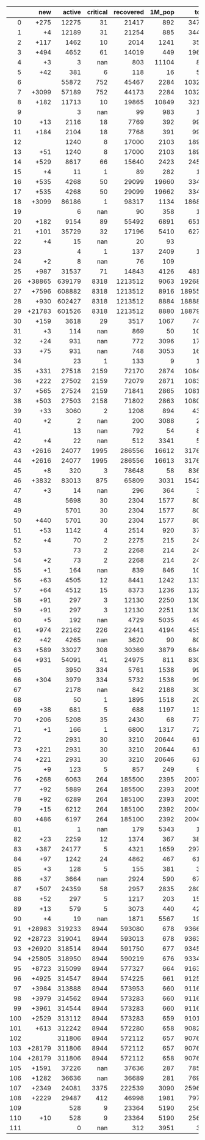 |     |    new |   active |   critical |   recovered |   1M_pop |   total |
|----:|-------:|---------:|-----------:|------------:|---------:|--------:|
|   0 |   +275 |    12275 |         31 |       21417 |      892 |   34730 |
|   1 |     +4 |    12189 |         31 |       21254 |      885 |   34455 |
|   2 |   +117 |     1462 |         10 |        2014 |     1241 |    3571 |
|   3 |   +494 |     4652 |         61 |       14019 |      449 |   19689 |
|   4 |     +3 |        3 |        nan |         803 |    11104 |     858 |
|   5 |    +42 |      381 |          6 |         118 |       16 |     525 |
|   6 |        |    55872 |        752 |       45467 |     2284 |  103265 |
|   7 |  +3099 |    57189 |        752 |       44173 |     2284 |  103265 |
|   8 |   +182 |    11713 |         10 |       19865 |    10849 |   32151 |
|   9 |        |        3 |        nan |          99 |      983 |     105 |
|  10 |    +13 |     2116 |         18 |        7769 |      392 |    9993 |
|  11 |   +184 |     2104 |         18 |        7768 |      391 |    9980 |
|  12 |        |     1240 |          8 |       17000 |     2103 |   18948 |
|  13 |    +51 |     1240 |          8 |       17000 |     2103 |   18948 |
|  14 |   +529 |     8617 |         66 |       15640 |     2423 |   24570 |
|  15 |     +4 |       11 |          1 |          89 |      282 |     111 |
|  16 |   +535 |     4268 |         50 |       29099 |    19660 |   33476 |
|  17 |   +535 |     4268 |         50 |       29099 |    19662 |   33476 |
|  18 |  +3099 |    86186 |          1 |       98317 |     1134 |  186894 |
|  19 |        |        6 |        nan |          90 |      358 |     103 |
|  20 |   +182 |     9154 |         89 |       55492 |     6891 |   65114 |
|  21 |   +101 |    35729 |         32 |       17196 |     5410 |   62707 |
|  22 |     +4 |       15 |        nan |          20 |       93 |      37 |
|  23 |        |        4 |          1 |         137 |     2409 |     150 |
|  24 |     +2 |        8 |        nan |          76 |      109 |      84 |
|  25 |   +987 |    31537 |         71 |       14843 |     4126 |   48187 |
|  26 | +38865 |   639179 |       8318 |     1213512 |     9063 | 1926824 |
|  27 |  +7596 |   608882 |       8318 |     1213512 |     8916 | 1895555 |
|  28 |   +930 |   602427 |       8318 |     1213512 |     8884 | 1888889 |
|  29 | +21783 |   601526 |       8318 |     1213512 |     8880 | 1887959 |
|  30 |   +159 |     3618 |         29 |        3517 |     1067 |    7411 |
|  31 |     +3 |      114 |        nan |         869 |       50 |    1036 |
|  32 |    +24 |      931 |        nan |         772 |     3096 |    1722 |
|  33 |    +75 |      931 |        nan |         748 |     3053 |    1698 |
|  34 |        |       23 |          1 |         133 |        9 |     156 |
|  35 |   +331 |    27518 |       2159 |       72170 |     2874 |  108486 |
|  36 |   +222 |    27502 |       2159 |       72079 |     2871 |  108377 |
|  37 |   +565 |    27524 |       2159 |       71841 |     2865 |  108155 |
|  38 |   +503 |    27503 |       2158 |       71802 |     2863 |  108093 |
|  39 |    +33 |     3060 |          2 |        1208 |      894 |    4321 |
|  40 |     +2 |        2 |        nan |         200 |     3088 |     203 |
|  41 |        |       13 |        nan |         792 |       54 |     880 |
|  42 |     +4 |       22 |        nan |         512 |     3341 |     581 |
|  43 |  +2616 |    24077 |       1995 |      286556 |    16612 |  317657 |
|  44 |  +2616 |    24077 |       1995 |      286556 |    16613 |  317657 |
|  45 |     +8 |      320 |          3 |       78648 |       58 |   83602 |
|  46 |  +3832 |    83013 |        875 |       65809 |     3031 |  154277 |
|  47 |     +3 |       14 |        nan |         296 |      364 |     317 |
|  48 |        |     5698 |         30 |        2304 |     1577 |    8036 |
|  49 |        |     5701 |         30 |        2304 |     1577 |    8036 |
|  50 |   +440 |     5701 |         30 |        2304 |     1577 |    8036 |
|  51 |    +53 |     1142 |          4 |        2514 |      920 |    3775 |
|  52 |     +4 |       70 |          2 |        2275 |      215 |    2432 |
|  53 |        |       73 |          2 |        2268 |      214 |    2428 |
|  54 |     +2 |       73 |          2 |        2268 |      214 |    2428 |
|  55 |     +1 |      164 |        nan |         839 |      846 |    1022 |
|  56 |    +63 |     4505 |         12 |        8441 |     1242 |   13301 |
|  57 |    +64 |     4512 |         15 |        8373 |     1236 |   13238 |
|  58 |    +91 |      297 |          3 |       12130 |     2250 |   13037 |
|  59 |    +91 |      297 |          3 |       12130 |     2251 |   13037 |
|  60 |     +5 |      192 |        nan |        4729 |     5035 |    4977 |
|  61 |   +974 |    22162 |        226 |       22441 |     4194 |   45506 |
|  62 |    +42 |     4265 |        nan |        3620 |       90 |    8075 |
|  63 |   +589 |    33027 |        308 |       30369 |     3879 |   68459 |
|  64 |   +931 |    54091 |         41 |       24975 |      811 |   83001 |
|  65 |        |     3950 |        334 |        5761 |     1538 |    9978 |
|  66 |   +304 |     3979 |        334 |        5732 |     1538 |    9978 |
|  67 |        |     2178 |        nan |         842 |     2188 |    3071 |
|  68 |        |       50 |          1 |        1895 |     1518 |    2014 |
|  69 |    +38 |      681 |          5 |         688 |     1197 |    1389 |
|  70 |   +206 |     5208 |         35 |        2430 |       68 |    7766 |
|  71 |     +1 |      166 |          1 |        6800 |     1317 |    7295 |
|  72 |        |     2931 |         30 |        3210 |    20644 |    6170 |
|  73 |   +221 |     2931 |         30 |        3210 |    20644 |    6170 |
|  74 |   +221 |     2931 |         30 |        3210 |    20646 |    6170 |
|  75 |     +9 |      123 |          5 |         857 |      249 |     995 |
|  76 |   +268 |     6063 |        264 |      185500 |     2395 |  200704 |
|  77 |    +92 |     5889 |        264 |      185500 |     2393 |  200528 |
|  78 |    +92 |     6289 |        264 |      185100 |     2393 |  200528 |
|  79 |    +15 |     6212 |        264 |      185100 |     2392 |  200451 |
|  80 |   +486 |     6197 |        264 |      185100 |     2392 |  200436 |
|  81 |        |        1 |        nan |         179 |     5343 |     180 |
|  82 |    +23 |     2259 |         12 |        1374 |      367 |    3826 |
|  83 |   +387 |    24177 |          5 |        4321 |     1659 |   29742 |
|  84 |    +97 |     1242 |         24 |        4862 |      467 |    6141 |
|  85 |     +3 |      128 |          5 |         155 |      381 |     300 |
|  86 |    +37 |     3664 |        nan |        2924 |      590 |    6727 |
|  87 |   +507 |    24359 |         58 |        2957 |     2835 |   28090 |
|  88 |    +52 |      297 |          5 |        1217 |      203 |    1522 |
|  89 |    +13 |      579 |          5 |        3073 |      440 |    4247 |
|  90 |     +4 |       19 |        nan |        1871 |     5567 |    1900 |
|  91 | +28983 |   319233 |       8944 |      593080 |      678 |  936628 |
|  92 | +28723 |   319041 |       8944 |      593013 |      678 |  936368 |
|  93 | +26920 |   318514 |       8944 |      591750 |      677 |  934565 |
|  94 | +25805 |   318950 |       8944 |      590219 |      676 |  933450 |
|  95 |  +8723 |   315099 |       8944 |      577327 |      664 |  916368 |
|  96 |  +4925 |   314547 |       8944 |      574225 |      661 |  912570 |
|  97 |  +3984 |   313888 |       8944 |      573953 |      660 |  911629 |
|  98 |  +3979 |   314562 |       8944 |      573283 |      660 |  911624 |
|  99 |  +3961 |   314544 |       8944 |      573283 |      660 |  911606 |
| 100 |  +2529 |   313112 |       8944 |      573283 |      659 |  910174 |
| 101 |   +613 |   312242 |       8944 |      572280 |      658 |  908258 |
| 102 |        |   311806 |       8944 |      572112 |      657 |  907645 |
| 103 | +28179 |   311806 |       8944 |      572112 |      657 |  907645 |
| 104 | +28179 |   311806 |       8944 |      572112 |      658 |  907645 |
| 105 |  +1591 |    37226 |        nan |       37636 |      287 |   78572 |
| 106 |  +1282 |    36636 |        nan |       36689 |      281 |   76981 |
| 107 |  +2349 |    24081 |       3375 |      222539 |     3090 |  259652 |
| 108 |  +2229 |    29487 |        412 |       46998 |     1981 |   79735 |
| 109 |        |      528 |          9 |       23364 |     5190 |   25638 |
| 110 |    +10 |      528 |          9 |       23364 |     5190 |   25638 |
| 111 |        |        0 |        nan |         312 |     3951 |     336 |